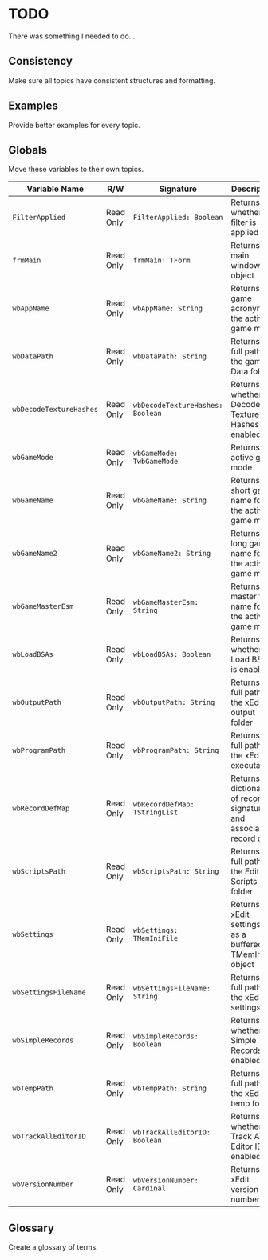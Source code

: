 # TODO

There was something I needed to do...

## Consistency

Make sure all topics have consistent structures and formatting.

## Examples

Provide better examples for every topic.

## Globals

Move these variables to their own topics.

| Variable Name                      | R/W       | Signature                        | Description                                                           |
|------------------------------------|-----------|----------------------------------|-----------------------------------------------------------------------|
| `FilterApplied`                    | Read Only | `FilterApplied: Boolean`         | Returns whether a filter is applied                                   |
| `frmMain`                          | Read Only | `frmMain: TForm`                 | Returns the main window object                                        |
| `wbAppName`                        | Read Only | `wbAppName: String`              | Returns the game acronym for the active game mode                     |
| `wbDataPath`                       | Read Only | `wbDataPath: String`             | Returns the full path to the game's Data folder                       |
| `wbDecodeTextureHashes`            | Read Only | `wbDecodeTextureHashes: Boolean` | Returns whether Decode Texture Hashes is enabled                      |
| `wbGameMode`                       | Read Only | `wbGameMode: TwbGameMode`        | Returns the active game mode                                          |
| `wbGameName`                       | Read Only | `wbGameName: String`             | Returns the short game name for the active game mode                  |
| `wbGameName2`                      | Read Only | `wbGameName2: String`            | Returns the long game name for the active game mode                   |
| `wbGameMasterEsm`                  | Read Only | `wbGameMasterEsm: String`        | Returns the master file name for the active game mode                 |
| `wbLoadBSAs`                       | Read Only | `wbLoadBSAs: Boolean`            | Returns whether Load BSAs is enabled                                  |
| `wbOutputPath`                     | Read Only | `wbOutputPath: String`           | Returns the full path to the xEdit output folder                      |
| `wbProgramPath`                    | Read Only | `wbProgramPath: String`          | Returns the full path to the xEdit executable                         |
| `wbRecordDefMap`                   | Read Only | `wbRecordDefMap: TStringList`    | Returns a dictionary of record signatures and associated record defs  |
| `wbScriptsPath`                    | Read Only | `wbScriptsPath: String`          | Returns the full path to the Edit Scripts folder                      |
| `wbSettings`                       | Read Only | `wbSettings: TMemIniFile`        | Returns the xEdit settings file as a buffered TMemIniFile object      |
| `wbSettingsFileName`               | Read Only | `wbSettingsFileName: String`     | Returns the full path to the xEdit settings file                      |
| `wbSimpleRecords`                  | Read Only | `wbSimpleRecords: Boolean`       | Returns whether Simple Records is enabled                             |
| `wbTempPath`                       | Read Only | `wbTempPath: String`             | Returns the full path to the xEdit temp folder                        |
| `wbTrackAllEditorID`               | Read Only | `wbTrackAllEditorID: Boolean`    | Returns whether Track All Editor IDs is enabled                       |
| `wbVersionNumber`                  | Read Only | `wbVersionNumber: Cardinal`      | Returns the xEdit version number                                      |

## Glossary

Create a glossary of terms.
